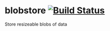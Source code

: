 # blobstore [![Build Status](https://travis-ci.org/smessmer/blobstore.svg)](https://travis-ci.org/smessmer/blobstore)
Store resizeable blobs of data
